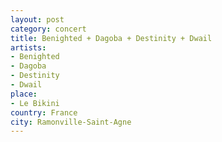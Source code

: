 ```yaml
---
layout: post
category: concert
title: Benighted + Dagoba + Destinity + Dwail
artists: 
- Benighted
- Dagoba
- Destinity
- Dwail
place: 
- Le Bikini
country: France
city: Ramonville-Saint-Agne
---
```


